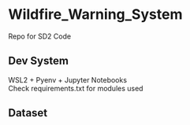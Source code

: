 # Wildfire_Warning_System
Repo for SD2 Code  
## Dev System
WSL2 + Pyenv + Jupyter Notebooks  
Check requirements.txt for modules used  

## Dataset  
